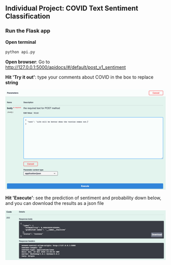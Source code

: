 ## Individual Project: COVID Text Sentiment Classification


### Run the Flask app 
**Open terminal**
```bash
python api.py
```

**Open browser**: Go to http://127.0.0.1:5000/apidocs/#/default/post_v1_sentiment

**Hit 'Try it out'**: type your comments about COVID in the box to replace **string**

![](fig/1.png)

**Hit 'Execute'**: see the prediction of sentiment and probability down below, and you can download the results as a json file

![](fig/2.png)
